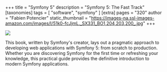 +++
title = "Symfony 5"
description = "Symfony 5: The Fast Track"
[taxonomies]
tags = [ "software", "symfony" ]
[extra]
pages = "320"
author = "Fabien Potencier"
static_thumbnail = "https://images-na.ssl-images-amazon.com/images/I/51k0-fcJjmL._SX331_BO1,204,203,200_.jpg"
+++

<a target="_blank"  href="https://www.amazon.de/gp/product/2918390372/ref=as_li_tl?ie=UTF8&camp=1638&creative=6742&creativeASIN=2918390372&linkCode=as2&tag=chemaclass-21&linkId=5a1e8db0580ffd3936b6f9f06771949e">
    <img border="0" src="https://images-na.ssl-images-amazon.com/images/I/51k0-fcJjmL._SX331_BO1,204,203,200_.jpg" >
</a>

<!-- more -->

This book, written by Symfony's creator, lays out a pragmatic approach to developing web applications with Symfony 5:
from scratch to production. Whether you are discovering Symfony for the first time or refreshing your knowledge, this
practical guide provides the definitive introduction to modern Symfony applications.

